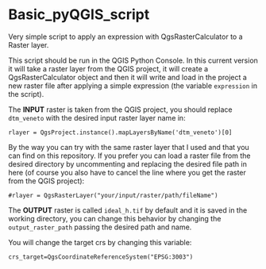 # Basic_pyQGIS_script
Very simple script to apply an expression with QgsRasterCalculator to a Raster layer.

This script should be run in the QGIS Python Console. In this current version it will take a raster layer from the QGIS project, it will create a QgsRasterCalculator object and then it will write and load in the project a new raster file after applying a simple expression (the variable `expression` in the script).

The **INPUT** raster is taken from the QGIS project, you should replace  `dtm_veneto` with the desired input raster layer name in: 

`rlayer = QgsProject.instance().mapLayersByName('dtm_veneto')[0]` 

By the way you can try with the same raster layer that I used and that you can find on this repository.
If you prefer you can load a raster file from the desired directory by uncommenting and replacing the desired file path in here (of course you also have to cancel the line where you get the raster from the QGIS project): 

`#rlayer = QgsRasterLayer("your/input/raster/path/fileName")`

The **OUTPUT** raster is called `ideal_h.tif` by default and it is saved in the working directory, you can change this behavior by changing the `output_raster_path` passing the desired path and name. 

You will change the target crs by changing this variable:

`crs_target=QgsCoordinateReferenceSystem("EPSG:3003")`
